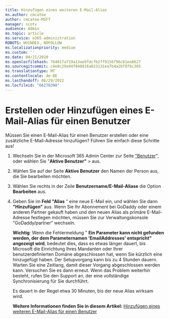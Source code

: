 ```yaml
---
title: Hinzufügen eines weiteren E-Mail-Alias
ms.author: cmcatee
author: cmcatee-MSFT
manager: scotv
audience: Admin
ms.topic: article
ms.service: o365-administration
ROBOTS: NOINDEX, NOFOLLOW
ms.localizationpriority: medium
ms.custom: ''
ms.date: 04/21/2020
ms.openlocfilehash: 76481fa719a13ae9fdcfb2ff9156f96c61ea6627
ms.sourcegitcommit: c4e8c29a94f840816a023131ea7b4a2bf876c305
ms.translationtype: MT
ms.contentlocale: de-DE
ms.lasthandoff: 06/29/2022
ms.locfileid: "66278398"
---
```

# <a name="create-or-add-an-email-alias-for-a-user"></a>Erstellen oder Hinzufügen eines E-Mail-Alias für einen Benutzer

Müssen Sie einen E-Mail-Alias für einen Benutzer erstellen oder eine zusätzliche E-Mail-Adresse hinzufügen? Führen Sie einfach diese Schritte aus!
  
1. Wechseln Sie in der Microsoft 365 Admin Center zur Seite ["Benutzer](https://admin.microsoft.com/AdminPortal/Home?ref=users)", oder wählen Sie "**Aktive Benutzer"** >  aus.
    
2. Wählen Sie auf der Seite **Aktive Benutzer** den Namen der Person aus, die Sie bearbeiten möchten. 
    
3. Wählen Sie rechts in der Zeile **Benutzername/E-Mail-Aliase** die Option **Bearbeiten** aus.
    
4. Geben Sie im **Feld "Alias** " eine neue E-Mail ein, und wählen Sie dann **"Hinzufügen"** aus. Wenn Sie Ihr Abonnement bei GoDaddy oder einem anderen Partner gekauft haben und den neuen Alias als primäre E-Mail-Adresse festlegen möchten, müssen Sie zur Verwaltungskonsole "GoDaddy/partner" wechseln. 
    
    **Wichtig**: Wenn die Fehlermeldung " **Ein Parameter kann nicht gefunden werden, der dem Parameternamen 'EmailAddresses' entspricht" angezeigt wird**, bedeutet dies, dass es etwas länger dauert, bis Microsoft die Einrichtung Ihres Mandanten oder Ihrer benutzerdefinierten Domäne abgeschlossen hat, wenn Sie kürzlich eine hinzugefügt haben. Der Setupvorgang kann bis zu 4 Stunden dauern. Warten Sie eine Zeitlang, damit dieser Vorgang abgeschlossen werden kann. Versuchen Sie es dann erneut. Wenn das Problem weiterhin besteht, rufen Sie den Support an, der eine vollständige Synchronisierung für Sie durchführt.
    
    Es dauert in der Regel etwa 30 Minuten, bis der neue Alias wirksam wird.
    
    **Weitere Informationen finden Sie in diesem Artikel:** [Hinzufügen eines weiteren E-Mail-Alias für einen Benutzer](https://docs.microsoft.com/microsoft-365/admin/email/add-another-email-alias-for-a-user)
    

